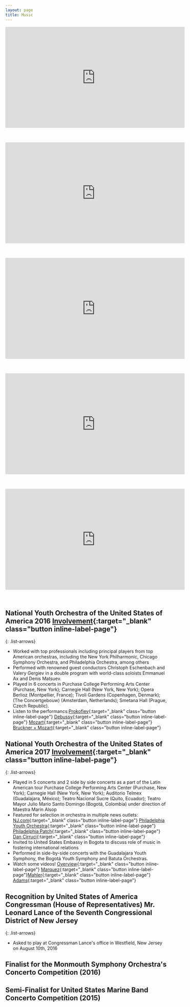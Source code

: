 ```yaml
---
layout: page
title: Music
---
```


<div class="wide" markdown="1">

<p align="center">
<iframe width="560" height="315" src="https://www.youtube.com/embed/cm8aBHmwRfY" frameborder="0" allow="accelerometer; autoplay; encrypted-media; gyroscope; picture-in-picture" allowfullscreen></iframe>
</p>

<br>

<p align="center">
<iframe width="560" height="315" src="https://www.youtube.com/embed/oHMoe-z9-xA" frameborder="0" allow="accelerometer; autoplay; encrypted-media; gyroscope; picture-in-picture" allowfullscreen></iframe>
</p>

<br>

<p align="center">
<iframe width="560" height="315" src="https://www.youtube.com/embed/UhPEG2x29jg" frameborder="0" allow="accelerometer; autoplay; encrypted-media; gyroscope; picture-in-picture" allowfullscreen></iframe>
</p>

<br>

<p align="center">
<iframe width="560" height="315" src="https://www.youtube.com/embed/IdwLOzwMUMk" frameborder="0" allow="accelerometer; autoplay; encrypted-media; gyroscope; picture-in-picture" allowfullscreen></iframe>
</p>

<br>

<p align="center">
<iframe width="560" height="315" src="https://www.youtube.com/embed/3Sg3-klAeV0" frameborder="0" allow="accelerometer; autoplay; encrypted-media; gyroscope; picture-in-picture" allowfullscreen></iframe>
</p>

<br>



## National Youth Orchestra of the United States of America 2016 [Involvement](https://www.carnegiehall.org/Education/Young-Musicians/National-Youth-Ensembles/NYO-USA/NYO-USA-2016){:target="_blank" class="button inline-label-page"}

{: .list-arrows}

- Worked with top professionals including principal players from top American orchestras, including the New York    Philharmonic, Chicago Symphony Orchestra, and Philadelphia Orchestra, among others
- Performed with renowned guest conductors Christoph Eschenbach and Valery Gergiev in a double program with world-class soloists Emmanuel Ax and Denis Matsuev.
- Played in 6 concerts in Purchase College Performing Arts Center (Purchase, New York); Carnegie Hall (New York, New York); Opera Berlioz (Montpellier, France); Tivoli Gardens (Copenhagen, Denmark); (The Concertgebouw) (Amsterdam, Netherlands); Smetana Hall (Prague, Czech Republic).
- Listen to the performancs:[Prokofiev](https://www.youtube.com/watch?v=JjgcKUtYdts){:target="_blank" class="button inline-label-page"} [Debussy](https://www.youtube.com/watch?v=ez5x7FcE-E8){:target="_blank" class="button inline-label-page"} [Mozart](https://www.youtube.com/watch?v=kWnpm6OnB3k){:target="_blank" class="button inline-label-page"} [Bruckner + Mozart](https://www.wqxr.org/story/national-youth-orchestra-united-states-america-plays-mozart-and-bruckner/){:target="_blank" class="button inline-label-page"}

    


## National Youth Orchestra of the United States of America 2017 [Involvement](https://www.carnegiehall.org/Education/Young-Musicians/National-Youth-Ensembles/NYO-USA/NYO-USA-2017){:target="_blank" class="button inline-label-page"}

{: .list-arrows}

- Played in 5 concerts and 2 side by side concerts as a part of the Latin American tour Purchase College Performing Arts Center (Purchase, New York); Carnegie Hall (New York, New York); Auditorio Telmex (Guadalajara, México); Teatro Nacional Sucre (Quito, Ecuador); Teatro Mayor Julio Mario Santo Domingo (Bogotá, Colombia) under direction of Maestra Marin Alsop
- Featured for selection in orchestra in multiple news outlets: [NJ.com](https://www.nj.com/middlesex/2017/03/students_named_to_national_orchestra.html){:target="_blank" class="button inline-label-page"}  [Philadelphia Youth Orchestra]( https://pyos.org/newsevent/pyo-recognizes-seven-students-who-participated-in-nyo-usa-2017/){:target="_blank" class="button inline-label-page"} [Philadelphia Patch]( https://patch.com/pennsylvania/balacynwyd/philadelphia-youth-orchestra-recognizes-seven-students-who-participated-2017){:target="_blank" class="button inline-label-page"} [Dan Cirruci]( http://dancirucci.blogspot.com/2017/03/how-do-you-get-to-carnegie-hall-well.html){:target="_blank" class="button inline-label-page"} 
- Invited to United States Embassy in Bogota to discuss role of music in fostering international relations
- Performed in side-by-side concerts with the Guadalajara Youth Symphony, the Bogotá Youth Symphony and Batuta Orchestras.
- Watch some videos! [Overview](https://www.youtube.com/watch?v=3mJ7ziAUcLI){:target="_blank" class="button inline-label-page"} [Marquez](https://youtu.be/HT0QeD_mP1w){:target="_blank" class="button inline-label-page"}[Mahler](https://youtu.be/XySNZa2ciBI){:target="_blank" class="button inline-label-page"} [Adams](https://youtu.be/OyRkey46sXE){:target="_blank" class="button inline-label-page"}





## Recognition by United States of America Congressman (House of Representatives) Mr. Leonard Lance of the Seventh Congressional District of New Jersey

{: .list-arrows}

- Asked to play at Congressman Lance's office in Westfield, New Jersey on August 10th, 2016

## Finalist for the Monmouth Symphony Orchestra's Concerto Competition (2016)
## Semi-Finalist for United States Marine Band Concerto Competition (2015)

</div>
